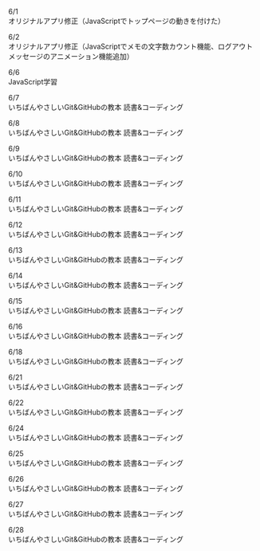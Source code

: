 6/1<br>
オリジナルアプリ修正（JavaScriptでトップページの動きを付けた）<br>

6/2<br>
オリジナルアプリ修正（JavaScriptでメモの文字数カウント機能、ログアウトメッセージのアニメーション機能追加）<br>

6/6<br>
JavaScript学習<br>

6/7<br>
いちばんやさしいGit&GitHubの教本 読書&コーディング<br>

6/8<br>
いちばんやさしいGit&GitHubの教本 読書&コーディング<br>

6/9<br>
いちばんやさしいGit&GitHubの教本 読書&コーディング<br>

6/10<br>
いちばんやさしいGit&GitHubの教本 読書&コーディング<br>

6/11<br>
いちばんやさしいGit&GitHubの教本 読書&コーディング<br>

6/12<br>
いちばんやさしいGit&GitHubの教本 読書&コーディング<br>

6/13<br>
いちばんやさしいGit&GitHubの教本 読書&コーディング<br>

6/14<br>
いちばんやさしいGit&GitHubの教本 読書&コーディング<br>

6/15<br>
いちばんやさしいGit&GitHubの教本 読書&コーディング<br>

6/16<br>
いちばんやさしいGit&GitHubの教本 読書&コーディング<br>

6/18<br>
いちばんやさしいGit&GitHubの教本 読書&コーディング<br>

6/21<br>
いちばんやさしいGit&GitHubの教本 読書&コーディング<br>

6/22<br>
いちばんやさしいGit&GitHubの教本 読書&コーディング<br>

6/24<br>
いちばんやさしいGit&GitHubの教本 読書&コーディング<br>

6/25<br>
いちばんやさしいGit&GitHubの教本 読書&コーディング<br>

6/26<br>
いちばんやさしいGit&GitHubの教本 読書&コーディング<br>

6/27<br>
いちばんやさしいGit&GitHubの教本 読書&コーディング<br>

6/28<br>
いちばんやさしいGit&GitHubの教本 読書&コーディング<br>
